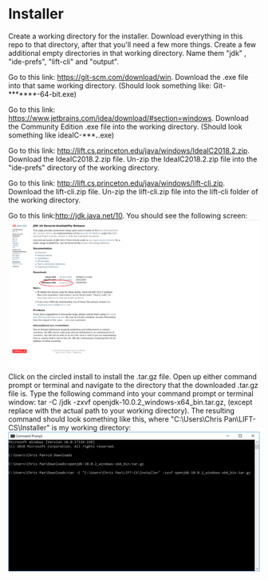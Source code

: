 # Installer
Create a working directory for the installer. Download everything in this repo to that directory, after that you'll need a few more things. Create a few additional empty directories in that working directory. Name them "jdk" , "ide-prefs", "lift-cli" and "output".

Go to this link: https://git-scm.com/download/win. Download the .exe file into that same working directory. (Should look something like: Git-*******-64-bit.exe)

Go to this link: https://www.jetbrains.com/idea/download/#section=windows. Download the Community Edition .exe file into the working directory. (Should look something like ideaIC-******.***.exe)

Go to this link: http://lift.cs.princeton.edu/java/windows/IdeaIC2018.2.zip. Download the IdeaIC2018.2.zip file. Un-zip the IdeaIC2018.2.zip file into the "ide-prefs" directory of the working directory.

Go to this link: http://lift.cs.princeton.edu/java/windows/lift-cli.zip. Download the lift-cli.zip file. Un-zip the lift-cli.zip file into the lift-cli folder of the working directory. 

Go to this link:http://jdk.java.net/10. You should see the following screen:
![alt_text](https://github.com/chrispan68/Installer/blob/master/openjdksnapshot.png)
Click on the circled install to install the .tar.gz file. Open up either command prompt or terminal and navigate to the directory that the downloaded .tar.gz file is. Type the following command into your command prompt or terminal window: tar -C <path to working directory>/jdk -zxvf openjdk-10.0.2_windows-x64_bin.tar.gz, (except replace <path to working directory> with the actual path to your working directory). The resulting command should look something like this, where "C:\Users\Chris Pan\LIFT-CS\Installer" is my working directory:
![alt_text](https://github.com/chrispan68/Installer/blob/master/cmd-targz-unzipping.png)
  
  
